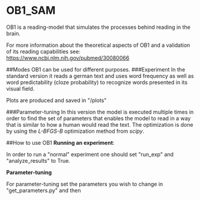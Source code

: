 # OB1_SAM
OB1 is a reading-model that simulates the processes behind reading in the brain. 

For more information about the theoretical aspects of OB1 and a validation of its reading capabilities see: https://www.ncbi.nlm.nih.gov/pubmed/30080066

##Modes
OB1 can be used for different purposes. 
###Experiment
In the standard version it reads a german text and uses word frequency as well as
word predictability (cloze probability) to recognize words presented in its visual field.

Plots are produced and saved in "/plots"

###Parameter-tuning
In this version the model is executed multiple times in order to find the set of parameters that enables the model to 
read in a way that is similar to how a human would read the text. The optimization is done by using the *L-BFGS-B* 
optimization method from *scipy*.


##How to use OB1
**Running an experiment**:

In order to run a "normal" experiment one should set "run_exp" and "analyze_results" to True.

**Parameter-tuning**

For parameter-tuning set the parameters you wish to change in "get_parameters.py" and then 